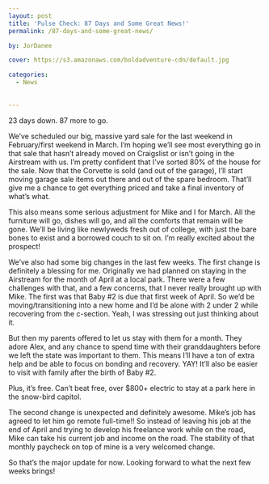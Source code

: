 ```yaml
---
layout: post
title: 'Pulse Check: 87 Days and Some Great News!'
permalink: /87-days-and-some-great-news/

by: JorDanee

cover: https://s3.amazonaws.com/boldadventure-cdn/default.jpg

categories:
  - News
  
  
---
```


23 days down. 87 more to go.

We&#8217;ve scheduled our big, massive yard sale for the last weekend in February/first weekend in March. I&#8217;m hoping we&#8217;ll see most everything go in that sale that hasn&#8217;t already moved on Craigslist or isn&#8217;t going in the Airstream with us. I&#8217;m pretty confident that I&#8217;ve sorted 80% of the house for the sale. Now that the Corvette is sold (and out of the garage), I&#8217;ll start moving garage sale items out there and out of the spare bedroom. That&#8217;ll give me a chance to get everything priced and take a final inventory of what&#8217;s what.

<!--more-->This also means some serious adjustment for Mike and I for March. All the furniture will go, dishes will go, and all the comforts that remain will be gone. We&#8217;ll be living like newlyweds fresh out of college, with just the bare bones to exist and a borrowed couch to sit on. I&#8217;m really excited about the prospect!

We&#8217;ve also had some big changes in the last few weeks. The first change is definitely a blessing for me. Originally we had planned on staying in the Airstream for the month of April at a local park. There were a few challenges with that, and a few concerns, that I never really brought up with Mike. The first was that Baby #2 is due that first week of April. So we&#8217;d be moving/transitioning into a new home and I&#8217;d be alone with 2 under 2 while recovering from the c-section. Yeah, I was stressing out just thinking about it.

But then my parents offered to let us stay with them for a month. They adore Alex, and any chance to spend time with their granddaughters before we left the state was important to them. This means I&#8217;ll have a ton of extra help and be able to focus on bonding and recovery. YAY! It&#8217;ll also be easier to visit with family after the birth of Baby #2.

Plus, it&#8217;s free. Can&#8217;t beat free, over $800+ electric to stay at a park here in the snow-bird capitol.

The second change is unexpected and definitely awesome. Mike&#8217;s job has agreed to let him go remote full-time!! So instead of leaving his job at the end of April and trying to develop his freelance work while on the road, Mike can take his current job and income on the road. The stability of that monthly paycheck on top of mine is a very welcomed change.

So that&#8217;s the major update for now. Looking forward to what the next few weeks brings!